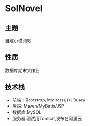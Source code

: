 # SolNovel

## 主题
自建小说网站
## 性质
数据库期末大作业
## 技术栈
- 前端：Bootstrap/html/css/js/JQuery
- 后端: Maven/MyBatis/JSP
- 数据库:MySQL
- 服务器:测试用Tomcat,发布在阿里云

